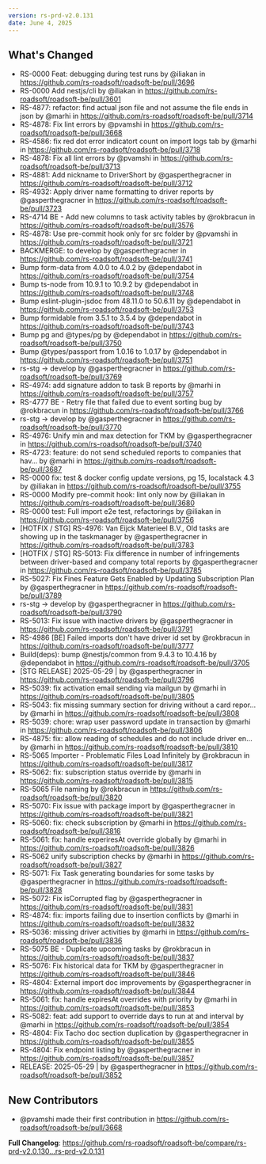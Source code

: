 ```yaml
---
version: rs-prd-v2.0.131
date: June 4, 2025
---
```


## What's Changed
* RS-0000 Feat: debugging during test runs by @iliakan in https://github.com/rs-roadsoft/roadsoft-be/pull/3696
* RS-0000 Add nestjs/cli by @iliakan in https://github.com/rs-roadsoft/roadsoft-be/pull/3601
* RS-4877: refactor: find actual json file and not assume the file ends in json by @marhi in https://github.com/rs-roadsoft/roadsoft-be/pull/3714
* RS-4878: Fix lint errors by @pvamshi in https://github.com/rs-roadsoft/roadsoft-be/pull/3668
* RS-4586: fix red dot error indicatort count on import logs tab by @marhi in https://github.com/rs-roadsoft/roadsoft-be/pull/3718
* RS-4878: Fix all lint errors by @pvamshi in https://github.com/rs-roadsoft/roadsoft-be/pull/3713
* RS-4881: Add nickname to DriverShort by @gasperthegracner in https://github.com/rs-roadsoft/roadsoft-be/pull/3712
* RS-4932: Apply driver name formatting to driver reports by @gasperthegracner in https://github.com/rs-roadsoft/roadsoft-be/pull/3723
* RS-4714 BE - Add new columns to task activity tables by @rokbracun in https://github.com/rs-roadsoft/roadsoft-be/pull/3576
* RS-4878: Use pre-commit hook only for src folder by @pvamshi in https://github.com/rs-roadsoft/roadsoft-be/pull/3721
* BACKMERGE: to develop by @gasperthegracner in https://github.com/rs-roadsoft/roadsoft-be/pull/3741
* Bump form-data from 4.0.0 to 4.0.2 by @dependabot in https://github.com/rs-roadsoft/roadsoft-be/pull/3754
* Bump ts-node from 10.9.1 to 10.9.2 by @dependabot in https://github.com/rs-roadsoft/roadsoft-be/pull/3748
* Bump eslint-plugin-jsdoc from 48.11.0 to 50.6.11 by @dependabot in https://github.com/rs-roadsoft/roadsoft-be/pull/3753
* Bump formidable from 3.5.1 to 3.5.4 by @dependabot in https://github.com/rs-roadsoft/roadsoft-be/pull/3743
* Bump pg and @types/pg by @dependabot in https://github.com/rs-roadsoft/roadsoft-be/pull/3750
* Bump @types/passport from 1.0.16 to 1.0.17 by @dependabot in https://github.com/rs-roadsoft/roadsoft-be/pull/3751
* rs-stg -> develop by @gasperthegracner in https://github.com/rs-roadsoft/roadsoft-be/pull/3769
* RS-4974: add signature addon to task B reports by @marhi in https://github.com/rs-roadsoft/roadsoft-be/pull/3757
* RS-4777 BE - Retry file that failed due to event sorting bug by @rokbracun in https://github.com/rs-roadsoft/roadsoft-be/pull/3766
* rs-stg -> develop by @gasperthegracner in https://github.com/rs-roadsoft/roadsoft-be/pull/3770
* RS-4976: Unify min and max detection for TKM by @gasperthegracner in https://github.com/rs-roadsoft/roadsoft-be/pull/3740
* RS-4723: feature: do not send scheduled reports to companies that hav… by @marhi in https://github.com/rs-roadsoft/roadsoft-be/pull/3687
* RS-0000 fix: test & docker config update versions, pg 15, localstack 4.3 by @iliakan in https://github.com/rs-roadsoft/roadsoft-be/pull/3755
* RS-0000 Modify pre-commit hook: lint only now by @iliakan in https://github.com/rs-roadsoft/roadsoft-be/pull/3680
* RS-0000 test: Full import e2e test, refactorings by @iliakan in https://github.com/rs-roadsoft/roadsoft-be/pull/3756
* [HOTFIX / STG] RS-4976: Van Eijck Materieel B.V., Old tasks are showing up in the taskmanager  by @gasperthegracner in https://github.com/rs-roadsoft/roadsoft-be/pull/3783
* [HOTFIX / STG] RS-5013: Fix difference in number of infringements between driver-based and company total reports by @gasperthegracner in https://github.com/rs-roadsoft/roadsoft-be/pull/3785
* RS-5027: Fix Fines Feature Gets Enabled by Updating Subscription Plan by @gasperthegracner in https://github.com/rs-roadsoft/roadsoft-be/pull/3789
* rs-stg -> develop by @gasperthegracner in https://github.com/rs-roadsoft/roadsoft-be/pull/3790
* RS-5013: Fix issue with inactive drivers  by @gasperthegracner in https://github.com/rs-roadsoft/roadsoft-be/pull/3791
* RS-4986 [BE] Failed imports don't have driver id set by @rokbracun in https://github.com/rs-roadsoft/roadsoft-be/pull/3777
* Build(deps): bump @nestjs/common from 9.4.3 to 10.4.16 by @dependabot in https://github.com/rs-roadsoft/roadsoft-be/pull/3705
* [STG RELEASE] 2025-05-29 | by @gasperthegracner in https://github.com/rs-roadsoft/roadsoft-be/pull/3796
* RS-5039: fix activation email sending via mailgun by @marhi in https://github.com/rs-roadsoft/roadsoft-be/pull/3805
* RS-5043: fix missing summary section for driving without a card repor… by @marhi in https://github.com/rs-roadsoft/roadsoft-be/pull/3808
* RS-5039: chore: wrap user password update in transaction by @marhi in https://github.com/rs-roadsoft/roadsoft-be/pull/3806
* RS-4875: fix: allow reading of schedules and do not include driver en… by @marhi in https://github.com/rs-roadsoft/roadsoft-be/pull/3810
* RS-5065 Importer - Problematic Files Load Infinitely by @rokbracun in https://github.com/rs-roadsoft/roadsoft-be/pull/3817
* RS-5062: fix: subscription status override by @marhi in https://github.com/rs-roadsoft/roadsoft-be/pull/3815
* RS-5065 File naming by @rokbracun in https://github.com/rs-roadsoft/roadsoft-be/pull/3820
* RS-5070: Fix issue with package import by @gasperthegracner in https://github.com/rs-roadsoft/roadsoft-be/pull/3821
* RS-5060: fix: check subscription by @marhi in https://github.com/rs-roadsoft/roadsoft-be/pull/3816
* RS-5061: fix: handle experiresAt override globally by @marhi in https://github.com/rs-roadsoft/roadsoft-be/pull/3826
* RS-5062 unify subscription checks by @marhi in https://github.com/rs-roadsoft/roadsoft-be/pull/3827
* RS-5071: Fix Task generating boundaries for some tasks by @gasperthegracner in https://github.com/rs-roadsoft/roadsoft-be/pull/3828
* RS-5072: Fix isCorrupted flag by @gasperthegracner in https://github.com/rs-roadsoft/roadsoft-be/pull/3831
* RS-4874: fix: imports failing due to insertion conflicts by @marhi in https://github.com/rs-roadsoft/roadsoft-be/pull/3832
* RS-5036: missing driver activities by @marhi in https://github.com/rs-roadsoft/roadsoft-be/pull/3836
* RS-5075 BE - Duplicate upcoming tasks by @rokbracun in https://github.com/rs-roadsoft/roadsoft-be/pull/3837
* RS-5076: Fix historical data for TKM by @gasperthegracner in https://github.com/rs-roadsoft/roadsoft-be/pull/3846
* RS-4804: External import doc improvements by @gasperthegracner in https://github.com/rs-roadsoft/roadsoft-be/pull/3844
* RS-5061: fix: handle expiresAt overrides with priority by @marhi in https://github.com/rs-roadsoft/roadsoft-be/pull/3853
* RS-5082: feat: add support to override days to run at and interval by @marhi in https://github.com/rs-roadsoft/roadsoft-be/pull/3854
* RS-4804: Fix Tacho doc section duplication by @gasperthegracner in https://github.com/rs-roadsoft/roadsoft-be/pull/3855
* RS-4804: Fix endpoint listing by @gasperthegracner in https://github.com/rs-roadsoft/roadsoft-be/pull/3857
* RELEASE: 2025-05-29 | by @gasperthegracner in https://github.com/rs-roadsoft/roadsoft-be/pull/3852

## New Contributors
* @pvamshi made their first contribution in https://github.com/rs-roadsoft/roadsoft-be/pull/3668

**Full Changelog**: https://github.com/rs-roadsoft/roadsoft-be/compare/rs-prd-v2.0.130...rs-prd-v2.0.131